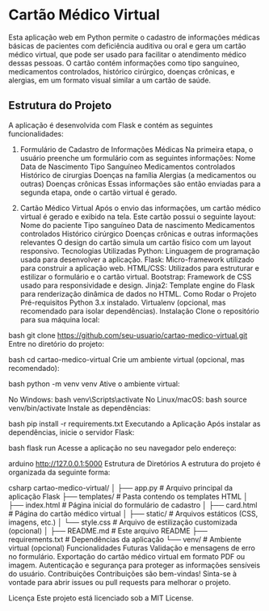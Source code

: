 # Cartão Médico Virtual

Esta aplicação web em Python permite o cadastro de informações médicas básicas de pacientes com deficiência auditiva ou oral e gera um cartão médico virtual, que pode ser usado para facilitar o atendimento médico dessas pessoas. O cartão contém informações como tipo sanguíneo, medicamentos controlados, histórico cirúrgico, doenças crônicas, e alergias, em um formato visual similar a um cartão de saúde.

## Estrutura do Projeto
A aplicação é desenvolvida com Flask e contém as seguintes funcionalidades:

1. Formulário de Cadastro de Informações Médicas
Na primeira etapa, o usuário preenche um formulário com as seguintes informações:
Nome
Data de Nascimento
Tipo Sanguíneo
Medicamentos controlados
Histórico de cirurgias
Doenças na família
Alergias (a medicamentos ou outras)
Doenças crônicas
Essas informações são então enviadas para a segunda etapa, onde o cartão virtual é gerado.

2. Cartão Médico Virtual
Após o envio das informações, um cartão médico virtual é gerado e exibido na tela. Este cartão possui o seguinte layout:
Nome do paciente
Tipo sanguíneo
Data de nascimento
Medicamentos controlados
Histórico cirúrgico
Doenças crônicas e outras informações relevantes
O design do cartão simula um cartão físico com um layout responsivo.
Tecnologias Utilizadas
Python: Linguagem de programação usada para desenvolver a aplicação.
Flask: Micro-framework utilizado para construir a aplicação web.
HTML/CSS: Utilizados para estruturar e estilizar o formulário e o cartão virtual.
Bootstrap: Framework de CSS usado para responsividade e design.
Jinja2: Template engine do Flask para renderização dinâmica de dados no HTML.
Como Rodar o Projeto
Pré-requisitos
Python 3.x instalado.
Virtualenv (opcional, mas recomendado para isolar dependências).
Instalação
Clone o repositório para sua máquina local:

bash
git clone https://github.com/seu-usuario/cartao-medico-virtual.git
Entre no diretório do projeto:

bash
cd cartao-medico-virtual
Crie um ambiente virtual (opcional, mas recomendado):

bash
python -m venv venv
Ative o ambiente virtual:

No Windows:
bash
venv\Scripts\activate
No Linux/macOS:
bash
source venv/bin/activate
Instale as dependências:

bash
pip install -r requirements.txt
Executando a Aplicação
Após instalar as dependências, inicie o servidor Flask:

bash
flask run
Acesse a aplicação no seu navegador pelo endereço:

arduino
http://127.0.0.1:5000
Estrutura de Diretórios
A estrutura do projeto é organizada da seguinte forma:

csharp
cartao-medico-virtual/
│
├── app.py                   # Arquivo principal da aplicação Flask
├── templates/                # Pasta contendo os templates HTML
│   ├── index.html            # Página inicial do formulário de cadastro
│   ├── card.html             # Página do cartão médico virtual
│
├── static/                   # Arquivos estáticos (CSS, imagens, etc.)
│   └── style.css             # Arquivo de estilização customizada (opcional)
│
├── README.md                 # Este arquivo README
├── requirements.txt          # Dependências da aplicação
└── venv/                     # Ambiente virtual (opcional)
Funcionalidades Futuras
Validação e mensagens de erro no formulário.
Exportação do cartão médico virtual em formato PDF ou imagem.
Autenticação e segurança para proteger as informações sensíveis do usuário.
Contribuições
Contribuições são bem-vindas! Sinta-se à vontade para abrir issues ou pull requests para melhorar o projeto.

Licença
Este projeto está licenciado sob a MIT License.
